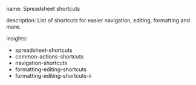 name: Spreadsheet shortcuts

description: List of shortcuts for easier navigation, editing, formatting and more.

insights:
  - spreadsheet-shortcuts
  - common-actions-shortcuts
  - navigation-shortcuts
  - formatting-editing-shortcuts
  - formatting-editing-shortcuts-ii
